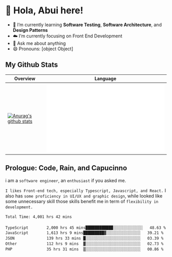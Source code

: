 # 👋 Hola, Abui here!

- 🌱 I’m currently learning **Software Testing**, **Software Architecture**, and **Design Patterns**
- ☁️ I’m currently focusing on Front End Development
- 💬 Ask me about anything
- 😄 Pronouns: [object Object]

## My Github Stats

| Overview | Language |
| --- | --- |
|[![Anurag's github stats](https://github-readme-stats.vercel.app/api?username=abui-am&count_private=true)](https://github.com/anuraghazra/github-readme-stats)|![Language](https://raw.githubusercontent.com/abui-am/stats/c6455f656dfce7acd3951e5ec5b25d72af0b2ee3/generated/languages.svg)|

## Prologue: Code, Rain, and Capucinno
i am a `software engineer`, an `enthusiast` if you asked me. 

`I likes Front-end tech, especially Typescript, Javascript, and React.` I also has `some proficiency in UI/UX and graphic design`, while looked like some unnecessary skill those skills benefit me in term of `flexibility in development.`


<!--START_SECTION:waka-->

```txt
Total Time: 4,001 hrs 42 mins

TypeScript        2,000 hrs 45 mins████████████░░░░░░░░░░░░░   48.63 %
JavaScript        1,613 hrs 9 mins█████████▓░░░░░░░░░░░░░░░   39.21 %
JSON              139 hrs 33 mins █░░░░░░░░░░░░░░░░░░░░░░░░   03.39 %
Other             112 hrs 9 mins  ▓░░░░░░░░░░░░░░░░░░░░░░░░   02.73 %
PHP               35 hrs 31 mins  ▒░░░░░░░░░░░░░░░░░░░░░░░░   00.86 %
```

<!--END_SECTION:waka-->
